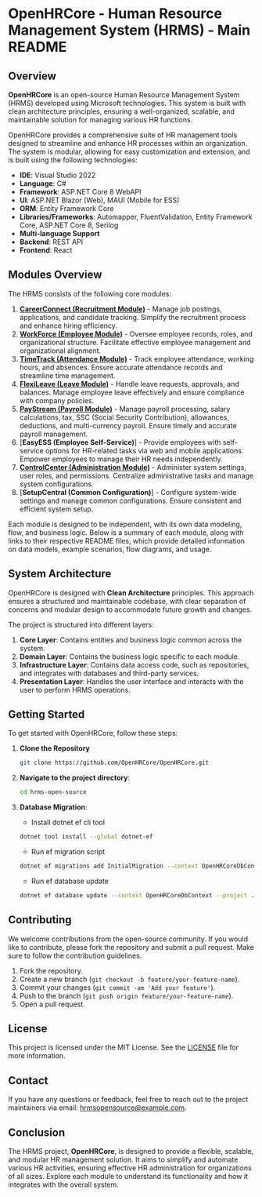 # OpenHRCore - Human Resource Management System (HRMS) - Main README

## Overview

**OpenHRCore** is an open-source Human Resource Management System (HRMS) developed using Microsoft technologies. This system is built with clean architecture principles, ensuring a well-organized, scalable, and maintainable solution for managing various HR functions.

OpenHRCore provides a comprehensive suite of HR management tools designed to streamline and enhance HR processes within an organization. The system is modular, allowing for easy customization and extension, and is built using the following technologies:

- **IDE**: Visual Studio 2022
- **Language**: C#
- **Framework**: ASP.NET Core 8 WebAPI
- **UI**: ASP.NET Blazor (Web), MAUI (Mobile for ESS)
- **ORM**: Entity Framework Core
- **Libraries/Frameworks**: Automapper, FluentValidation, Entity Framework Core, ASP.NET Core 8, Serilog
- **Multi-language Support**
- **Backend**: REST API
- **Frontend**: React

## Modules Overview

The HRMS consists of the following core modules:

1. [**CareerConnect (Recruitment Module)**](./src/OpenHRCore.Domain/CareerConnect) - Manage job postings, applications, and candidate tracking. Simplify the recruitment process and enhance hiring efficiency.
2. [**WorkForce (Employee Module)**](./src/OpenHRCore.Domain/Workforce) - Oversee employee records, roles, and organizational structure. Facilitate effective employee management and organizational alignment.
3. [**TimeTrack (Attendance Module)**](./src/OpenHRCore.Domain/TimeTrack) - Track employee attendance, working hours, and absences. Ensure accurate attendance records and streamline time management.
4. [**FlexiLeave (Leave Module)**](./src/OpenHRCore.Domain/FlexiLeave) - Handle leave requests, approvals, and balances. Manage employee leave effectively and ensure compliance with company policies.
5. [**PayStream (Payroll Module)**](./src/OpenHRCore.Domain/PayStream) - Manage payroll processing, salary calculations, tax, SSC (Social Security Contribution), allowances, deductions, and multi-currency payroll. Ensure timely and accurate payroll management.
6. [**EasyESS (Employee Self-Service)**] - Provide employees with self-service options for HR-related tasks via web and mobile applications. Empower employees to manage their HR needs independently.
7. [**ControlCenter (Administration Module)**](./src/OpenHRCore.Domain/ControlCenter) - Administer system settings, user roles, and permissions. Centralize administrative tasks and manage system configurations.
8. [**SetupCentral (Common Configuration)**] - Configure system-wide settings and manage common configurations. Ensure consistent and efficient system setup.

Each module is designed to be independent, with its own data modeling, flow, and business logic. Below is a summary of each module, along with links to their respective README files, which provide detailed information on data models, example scenarios, flow diagrams, and usage.

## System Architecture

OpenHRCore is designed with **Clean Architecture** principles. This approach ensures a structured and maintainable codebase, with clear separation of concerns and modular design to accommodate future growth and changes.

The project is structured into different layers:

1. **Core Layer**: Contains entities and business logic common across the system.
2. **Domain Layer**: Contains the business logic specific to each module.
3. **Infrastructure Layer**: Contains data access code, such as repositories, and integrates with databases and third-party services.
4. **Presentation Layer**: Handles the user interface and interacts with the user to perform HRMS operations.

## Getting Started

To get started with OpenHRCore, follow these steps:

1. **Clone the Repository**
   ```sh
   git clone https://github.com/OpenHRCore/OpenHRCore.git
   ```

2. **Navigate to the project directory**:
   ```sh
   cd hrms-open-source
   ```

3. **Database Migration**:
   - Install dotnet ef cli tool
   ```sh
   dotnet tool install --global dotnet-ef
   ```
   - Run ef migration script
   ```sh
   dotnet ef migrations add InitialMigration --context OpenHRCoreDbContext --project .\OpenHRCore.Infrastructure\OpenHRCore.Infrastructure.csproj --startup-project .\OpenHRCore.API\OpenHRCore.API.csproj
   ```
   - Run ef database update
   ```sh
   dotnet ef database update --context OpenHRCoreDbContext --project .\OpenHRCore.Infrastructure\OpenHRCore.Infrastructure.csproj --startup-project .\OpenHRCore.API\OpenHRCore.API.csproj
   ```

## Contributing

We welcome contributions from the open-source community. If you would like to contribute, please fork the repository and submit a pull request. Make sure to follow the contribution guidelines.

1. Fork the repository.
2. Create a new branch (`git checkout -b feature/your-feature-name`).
3. Commit your changes (`git commit -am 'Add your feature'`).
4. Push to the branch (`git push origin feature/your-feature-name`).
5. Open a pull request.

## License

This project is licensed under the MIT License. See the [LICENSE](./LICENSE) file for more information.

## Contact

If you have any questions or feedback, feel free to reach out to the project maintainers via email: [hrmsopensource@example.com](mailto:hrmsopensource@example.com).

## Conclusion

The HRMS project, **OpenHRCore**, is designed to provide a flexible, scalable, and modular HR management solution. It aims to simplify and automate various HR activities, ensuring effective HR administration for organizations of all sizes. Explore each module to understand its functionality and how it integrates with the overall system.

